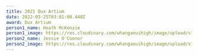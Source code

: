 ```yaml
---
title: 2021 Dux Artium
date: 2022-03-25T03:01:00.448Z
award: Dux Artium
person1_name: Heath McKenzie
person1_image: https://res.cloudinary.com/whanganuihigh/image/upload/v1648176170/Honours%20Board/Heath_McKenzie.jpg
person2_name: Jessie O'Connor
person2_image: https://res.cloudinary.com/whanganuihigh/image/upload/v1648176189/Honours%20Board/Jessie_O_Connor.jpg
---
```


